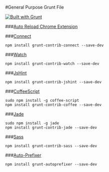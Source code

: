 #General Purpose Grunt File


[![Built with Grunt](https://cdn.gruntjs.com/builtwith.png)](http://gruntjs.com/)



###[Auto Reload Chrome Extension](https://chrome.google.com/webstore/detail/livereload/jnihajbhpnppcggbcgedagnkighmdlei?hl=en)


###[Connect](https://github.com/gruntjs/grunt-contrib-connect)
```shell
npm install grunt-contrib-connect --save-dev
```


###[Watch](https://github.com/gruntjs/grunt-contrib-watch)
```shell
npm install grunt-contrib-watch --save-dev
```


###[JsHint](https://github.com/gruntjs/grunt-contrib-jshint)
```shell
npm install grunt-contrib-jshint --save-dev
```

###[CoffeeScript](https://github.com/gruntjs/grunt-contrib-coffee)
```shell
sudo npm install -g coffee-script
npm install grunt-contrib-coffee --save-dev
```

###[Jade](https://github.com/gruntjs/grunt-contrib-jade)
```shell
sudo npm install -g jade
npm install grunt-contrib-jade --save-dev
```


###[Sass](https://github.com/gruntjs/grunt-contrib-sass)
```shell
npm install grunt-contrib-sass --save-dev
```

###[Auto-Prefixer](https://github.com/nDmitry/grunt-autoprefixer)
```shell
npm install grunt-autoprefixer --save-dev
```




